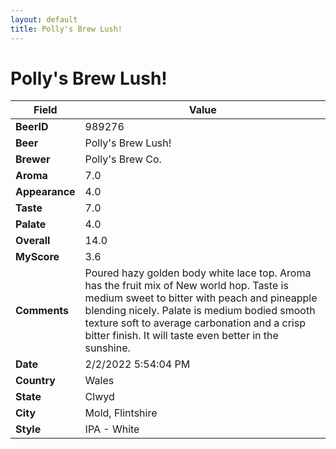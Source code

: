 ```yaml
---
layout: default
title: Polly's Brew Lush!
---
```


# Polly's Brew Lush!

| Field         | Value     |
|---------------|-----------|
| **BeerID** | 989276 |
| **Beer** | Polly's Brew Lush! |
| **Brewer** | Polly&#39;s Brew Co. |
| **Aroma** | 7.0 |
| **Appearance** | 4.0 |
| **Taste** | 7.0 |
| **Palate** | 4.0 |
| **Overall** | 14.0 |
| **MyScore** | 3.6 |
| **Comments** | Poured hazy golden body white lace top. Aroma has the fruit mix of New world hop. Taste is medium sweet to bitter with peach and pineapple blending nicely. Palate is medium bodied smooth texture soft to average carbonation and a crisp bitter finish. It will taste even better in the sunshine. |
| **Date** | 2/2/2022 5:54:04 PM |
| **Country** | Wales |
| **State** | Clwyd |
| **City** | Mold, Flintshire |
| **Style** | IPA - White |
